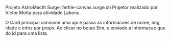 Projeto AstroMacth
Surge: fertile-canvas.surge.sh
Projetor realizado por Victor Motta para atividade Labenu.

O Card principal consome uma api e passa as informacoes de nome, img, idade e infos por props.
Ao clicar no botao Sim, e enviado a informacao que do id para uma lista.

